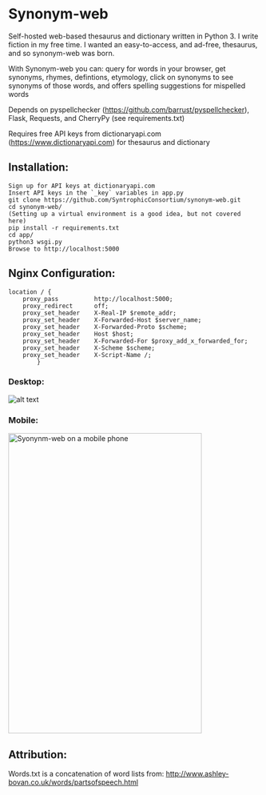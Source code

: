 # Synonym-web
Self-hosted web-based thesaurus and dictionary written in Python 3. I write fiction in my free time.
I wanted an easy-to-access, and ad-free, thesaurus, and so synonym-web was born. 

With Synonym-web you can: query for words in your browser, get synonyms, rhymes, defintions, etymology,
click on synonyms to see synonyms of those words, and offers spelling suggestions for mispelled words

Depends on pyspellchecker (https://github.com/barrust/pyspellchecker), Flask, Requests, and CherryPy (see requirements.txt)

Requires free API keys from dictionaryapi.com (https://www.dictionaryapi.com) for thesaurus and dictionary

## Installation:
	Sign up for API keys at dictionaryapi.com 
	Insert API keys in the `_key` variables in app.py
    git clone https://github.com/SyntrophicConsortium/synonym-web.git
    cd synonym-web/
    (Setting up a virtual environment is a good idea, but not covered here)
    pip install -r requirements.txt
    cd app/ 
	python3 wsgi.py
    Browse to http://localhost:5000

## Nginx Configuration:
    location / {
		proxy_pass			http://localhost:5000;
		proxy_redirect		off;
		proxy_set_header	X-Real-IP $remote_addr;
		proxy_set_header	X-Forwarded-Host $server_name;
		proxy_set_header	X-Forwarded-Proto $scheme;
		proxy_set_header    Host $host;                                                                               
		proxy_set_header    X-Forwarded-For $proxy_add_x_forwarded_for;                                               
		proxy_set_header    X-Scheme $scheme;                                                                         
		proxy_set_header    X-Script-Name /;
			}

### Desktop:
![alt text](https://raw.githubusercontent.com/SyntrophicConsortium/synonym-web/master/synonymweb-ui-desktop.png "Synonym-web on the desktop")

### Mobile:
<img src="https://raw.githubusercontent.com/SyntrophicConsortium/synonym-web/master/synonymweb-ui-mobile.jpg" title="Syonynm-web on a mobile phone" height="600" width="387"></img>

## Attribution:
Words.txt is a concatenation of word lists from: 
http://www.ashley-bovan.co.uk/words/partsofspeech.html
